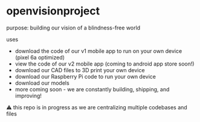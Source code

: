 # openvisionproject
purpose: building our vision of a blindness-free world

uses
* download the code of our v1 mobile app to run on your own device (pixel 6a optimized)
* view the code of our v2 mobile app (coming to android app store soon!)
* download our CAD files to 3D print your own device
* download our Raspberry Pi code to run your own device
* download our models
* more coming soon - we are constantly building, shipping, and improving!

⚠️ this repo is in progress as we are centralizing multiple codebases and files
